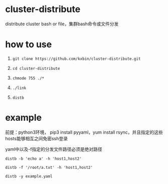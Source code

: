 # cluster-distribute
distribute cluster bash or file，集群bash命令或文件分发

# how to use
1. ``git clone https://github.com/kxbin/cluster-distribute.git``


2. ``cd cluster-distribute``


3. ``chmode 755 ./*``


4. ``./link``


5. ``distb``


# example
前提：python3环境， pip3 install pyyaml，yum install rsync，并且指定的这些hosts能够相互之间免密ssh登录

yaml中以及-f指定的分发文件路径必须是绝对路径


``distb -b 'echo a' -h 'host1,host2'``


``distb -f '/root/a.txt' -h 'host1,host2'``


``distb -y example.yaml``
